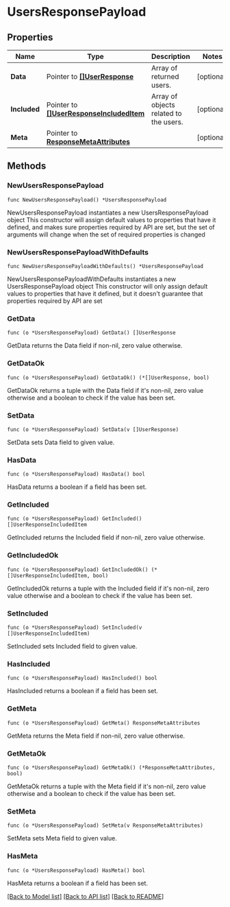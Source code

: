 # UsersResponsePayload

## Properties

Name | Type | Description | Notes
------------ | ------------- | ------------- | -------------
**Data** | Pointer to [**[]UserResponse**](UserResponse.md) | Array of returned users. | [optional] 
**Included** | Pointer to [**[]UserResponseIncludedItem**](UserResponseIncludedItem.md) | Array of objects related to the users. | [optional] 
**Meta** | Pointer to [**ResponseMetaAttributes**](ResponseMetaAttributes.md) |  | [optional] 

## Methods

### NewUsersResponsePayload

`func NewUsersResponsePayload() *UsersResponsePayload`

NewUsersResponsePayload instantiates a new UsersResponsePayload object
This constructor will assign default values to properties that have it defined,
and makes sure properties required by API are set, but the set of arguments
will change when the set of required properties is changed

### NewUsersResponsePayloadWithDefaults

`func NewUsersResponsePayloadWithDefaults() *UsersResponsePayload`

NewUsersResponsePayloadWithDefaults instantiates a new UsersResponsePayload object
This constructor will only assign default values to properties that have it defined,
but it doesn't guarantee that properties required by API are set

### GetData

`func (o *UsersResponsePayload) GetData() []UserResponse`

GetData returns the Data field if non-nil, zero value otherwise.

### GetDataOk

`func (o *UsersResponsePayload) GetDataOk() (*[]UserResponse, bool)`

GetDataOk returns a tuple with the Data field if it's non-nil, zero value otherwise
and a boolean to check if the value has been set.

### SetData

`func (o *UsersResponsePayload) SetData(v []UserResponse)`

SetData sets Data field to given value.

### HasData

`func (o *UsersResponsePayload) HasData() bool`

HasData returns a boolean if a field has been set.

### GetIncluded

`func (o *UsersResponsePayload) GetIncluded() []UserResponseIncludedItem`

GetIncluded returns the Included field if non-nil, zero value otherwise.

### GetIncludedOk

`func (o *UsersResponsePayload) GetIncludedOk() (*[]UserResponseIncludedItem, bool)`

GetIncludedOk returns a tuple with the Included field if it's non-nil, zero value otherwise
and a boolean to check if the value has been set.

### SetIncluded

`func (o *UsersResponsePayload) SetIncluded(v []UserResponseIncludedItem)`

SetIncluded sets Included field to given value.

### HasIncluded

`func (o *UsersResponsePayload) HasIncluded() bool`

HasIncluded returns a boolean if a field has been set.

### GetMeta

`func (o *UsersResponsePayload) GetMeta() ResponseMetaAttributes`

GetMeta returns the Meta field if non-nil, zero value otherwise.

### GetMetaOk

`func (o *UsersResponsePayload) GetMetaOk() (*ResponseMetaAttributes, bool)`

GetMetaOk returns a tuple with the Meta field if it's non-nil, zero value otherwise
and a boolean to check if the value has been set.

### SetMeta

`func (o *UsersResponsePayload) SetMeta(v ResponseMetaAttributes)`

SetMeta sets Meta field to given value.

### HasMeta

`func (o *UsersResponsePayload) HasMeta() bool`

HasMeta returns a boolean if a field has been set.


[[Back to Model list]](../README.md#documentation-for-models) [[Back to API list]](../README.md#documentation-for-api-endpoints) [[Back to README]](../README.md)


